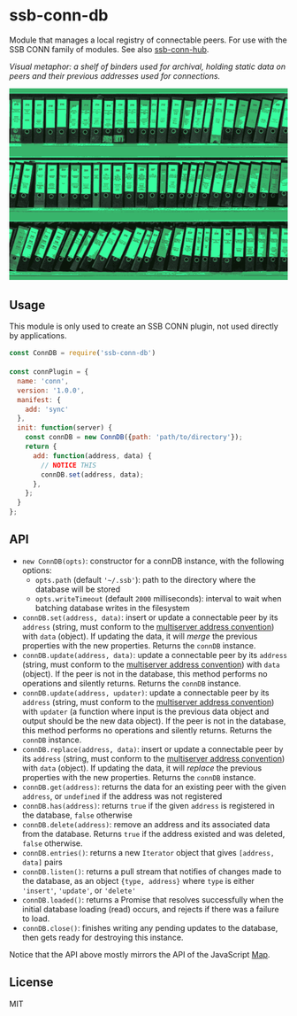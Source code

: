 # ssb-conn-db

Module that manages a local registry of connectable peers. For use with the SSB CONN family of modules. See also [ssb-conn-hub](https://github.com/staltz/ssb-conn-hub).

*Visual metaphor: a shelf of binders used for archival, holding static data on peers
and their previous addresses used for connections.*

![db.png](./db.png)

## Usage

This module is only used to create an SSB CONN plugin, not used directly by applications.

```js
const ConnDB = require('ssb-conn-db')

const connPlugin = {
  name: 'conn',
  version: '1.0.0',
  manifest: {
    add: 'sync'
  },
  init: function(server) {
    const connDB = new ConnDB({path: 'path/to/directory'});
    return {
      add: function(address, data) {
        // NOTICE THIS
        connDB.set(address, data);
      },
    };
  }
};
```

## API

* `new ConnDB(opts)`: constructor for a connDB instance, with the following options:
  - `opts.path` (default `'~/.ssb'`): path to the directory where the database will be stored
  - `opts.writeTimeout` (default `2000` milliseconds): interval to wait when batching database writes in the filesystem
* `connDB.set(address, data)`: insert or update a connectable peer by its `address` (string, must conform to the [multiserver address convention](https://github.com/dominictarr/multiserver-address)) with `data` (object). If updating the data, it will *merge* the previous properties with the new properties. Returns the `connDB` instance.
* `connDB.update(address, data)`: update a connectable peer by its `address` (string, must conform to the [multiserver address convention](https://github.com/dominictarr/multiserver-address)) with `data` (object). If the peer is not in the database, this method performs no operations and silently returns. Returns the `connDB` instance.
* `connDB.update(address, updater)`: update a connectable peer by its `address` (string, must conform to the [multiserver address convention](https://github.com/dominictarr/multiserver-address)) with `updater` (a function where input is the previous data object and output should be the new data object). If the peer is not in the database, this method performs no operations and silently returns. Returns the `connDB` instance.
* `connDB.replace(address, data)`: insert or update a connectable peer by its `address` (string, must conform to the [multiserver address convention](https://github.com/dominictarr/multiserver-address)) with `data` (object). If updating the data, it will *replace* the previous properties with the new properties. Returns the `connDB` instance.
* `connDB.get(address)`: returns the data for an existing peer with the given `address`, or `undefined` if the address was not registered
* `connDB.has(address)`: returns `true` if the given `address` is registered in the database, `false` otherwise
* `connDB.delete(address)`: remove an address and its associated data from the database. Returns `true` if the address existed and was deleted, `false` otherwise.
* `connDB.entries()`: returns a new `Iterator` object that gives `[address, data]` pairs
* `connDB.listen()`: returns a pull stream that notifies of changes made to the database, as an object `{type, address}` where `type` is either `'insert'`, `'update'`, or `'delete'`
* `connDB.loaded()`: returns a Promise that resolves successfully when the initial database loading (read) occurs, and rejects if there was a failure to load.
* `connDB.close()`: finishes writing any pending updates to the database, then gets ready for destroying this instance.

Notice that the API above mostly mirrors the API of the JavaScript [Map](https://developer.mozilla.org/en-US/docs/Web/JavaScript/Reference/Global_Objects/Map).

## License

MIT
